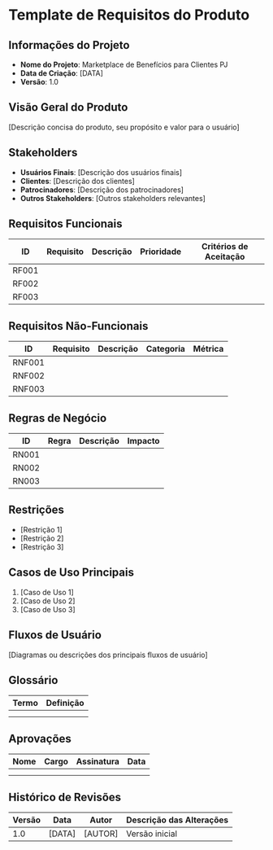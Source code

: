 # Template de Requisitos do Produto

## Informações do Projeto
- **Nome do Projeto**: Marketplace de Benefícios para Clientes PJ
- **Data de Criação**: [DATA]
- **Versão**: 1.0

## Visão Geral do Produto
[Descrição concisa do produto, seu propósito e valor para o usuário]

## Stakeholders
- **Usuários Finais**: [Descrição dos usuários finais]
- **Clientes**: [Descrição dos clientes]
- **Patrocinadores**: [Descrição dos patrocinadores]
- **Outros Stakeholders**: [Outros stakeholders relevantes]

## Requisitos Funcionais
| ID | Requisito | Descrição | Prioridade | Critérios de Aceitação |
|----|-----------|-----------|------------|------------------------|
| RF001 | | | | |
| RF002 | | | | |
| RF003 | | | | |

## Requisitos Não-Funcionais
| ID | Requisito | Descrição | Categoria | Métrica |
|----|-----------|-----------|-----------|---------|
| RNF001 | | | | |
| RNF002 | | | | |
| RNF003 | | | | |

## Regras de Negócio
| ID | Regra | Descrição | Impacto |
|----|-------|-----------|---------|
| RN001 | | | |
| RN002 | | | |
| RN003 | | | |

## Restrições
- [Restrição 1]
- [Restrição 2]
- [Restrição 3]

## Casos de Uso Principais
1. [Caso de Uso 1]
2. [Caso de Uso 2]
3. [Caso de Uso 3]

## Fluxos de Usuário
[Diagramas ou descrições dos principais fluxos de usuário]

## Glossário
| Termo | Definição |
|-------|-----------|
| | |
| | |

## Aprovações
| Nome | Cargo | Assinatura | Data |
|------|-------|------------|------|
| | | | |
| | | | |

## Histórico de Revisões
| Versão | Data | Autor | Descrição das Alterações |
|--------|------|-------|--------------------------|
| 1.0 | [DATA] | [AUTOR] | Versão inicial |